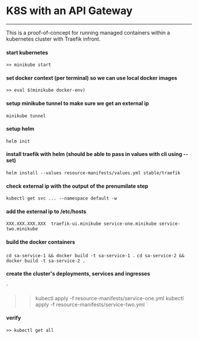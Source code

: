# K8S with an API Gateway
---

This is a proof-of-concept for running managed containers within a 
kubernetes cluster with Traefik infront.

#### start kubernetes
`>> minikube start`

#### set docker context (per terminal) so we can use local docker images
`>> eval $(minikube docker-env)`

#### setup minikube tunnel to make sure we get an external ip
`minikube tunnel`

#### setup helm
`helm init`

#### install traefik with helm (should be able to pass in values with cli using --set)
`helm install --values resource-manifests/values.yml stable/traefik`

#### check external ip with the output of the prenumilate step
`kubectl get svc ... --namespace default -w`

#### add the external ip to /etc/hosts
`XXX.XXX.XXX.XXX  traefik-ui.minikube service-one.minikube service-two.minikube`

#### build the docker containers
`cd sa-service-1 && docker build -t sa-service-1 .`
`cd sa-service-2 && docker build -t sa-service-2 .`

#### create the cluster's deployments, services and ingresses
`
>> kubectl apply -f resource-manifests/service-one.yml
>> kubectl apply -f resource-manifests/service-two.yml
`

#### verify
`>> kubectl get all`

